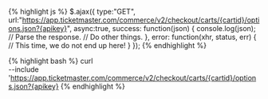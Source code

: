 {% highlight js %}
$.ajax({
  type:"GET",
  url:"https://app.ticketmaster.com/commerce/v2/checkout/carts/{cartid}/options.json?{apikey}",
  async:true,
  success: function(json) {
              console.log(json);
              // Parse the response.
              // Do other things.
           },
  error: function(xhr, status, err) {
              // This time, we do not end up here!
           }
});
{% endhighlight %}

{% highlight bash %}
curl \
--include 'https://app.ticketmaster.com/commerce/v2/checkout/carts/{cartid}/options.json?{apikey}
{% endhighlight %}
